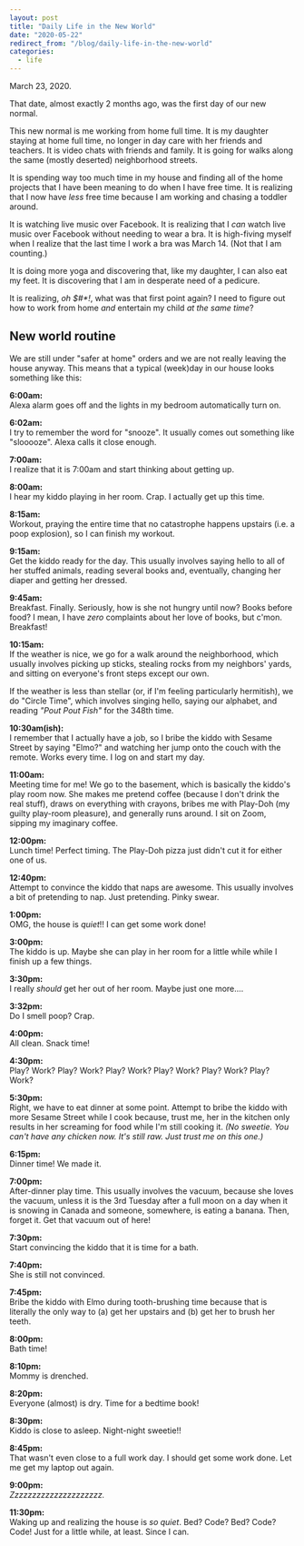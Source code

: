 ```yaml
---
layout: post
title: "Daily Life in the New World"
date: "2020-05-22"
redirect_from: "/blog/daily-life-in-the-new-world"
categories:
  - life
---
```


March 23, 2020.

That date, almost exactly 2 months ago, was the first day of our new normal.

This new normal is me working from home full time. It is my daughter staying at home full time, no longer in day care with her friends and teachers. It is video chats with friends and family. It is going for walks along the same (mostly deserted) neighborhood streets.

It is spending way too much time in my house and finding all of the home projects that I have been meaning to do when I have free time. It is realizing that I now have _less_ free time because I am working and chasing a toddler around.

It is watching live music over Facebook. It is realizing that I _can_ watch live music over Facebook without needing to wear a bra. It is high-fiving myself when I realize that the last time I work a bra was March 14. (Not that I am counting.)

It is doing more yoga and discovering that, like my daughter, I can also eat my feet. It is discovering that I am in desperate need of a pedicure.

It is realizing, _oh $#\*!_, what was that first point again? I need to figure out how to work from home _and_ entertain my child _at the same time_?

## New world routine

We are still under "safer at home" orders and we are not really leaving the house anyway. This means that a typical (week)day in our house looks something like this:

**6:00am:** <br>
Alexa alarm goes off and the lights in my bedroom automatically turn on.

**6:02am:** <br>
I try to remember the word for "snooze". It usually comes out something like "slooooze". Alexa calls it close enough.

**7:00am:** <br>
I realize that it is 7:00am and start thinking about getting up.

**8:00am:** <br>
I hear my kiddo playing in her room. Crap. I actually get up this time.

**8:15am:** <br>
Workout, praying the entire time that no catastrophe happens upstairs (i.e. a poop explosion), so I can finish my workout.

**9:15am:** <br>
Get the kiddo ready for the day. This usually involves saying hello to all of her stuffed animals, reading several books and, eventually, changing her diaper and getting her dressed.

**9:45am:** <br>
Breakfast. Finally. Seriously, how is she not hungry until now? Books before food? I mean, I have _zero_ complaints about her love of books, but c'mon. Breakfast!

**10:15am:** <br>
If the weather is nice, we go for a walk around the neighborhood, which usually involves picking up sticks, stealing rocks from my neighbors' yards, and sitting on everyone's front steps except our own.

If the weather is less than stellar (or, if I'm feeling particularly hermitish), we do "Circle Time", which involves singing hello, saying our alphabet, and reading _"Pout Pout Fish"_ for the 348th time.

**10:30am(ish):** <br>
I remember that I actually have a job, so I bribe the kiddo with Sesame Street by saying "Elmo?" and watching her jump onto the couch with the remote. Works every time. I log on and start my day.

**11:00am:** <br>
Meeting time for me! We go to the basement, which is basically the kiddo's play room now. She makes me pretend coffee (because I don't drink the real stuff), draws on everything with crayons, bribes me with Play-Doh (my guilty play-room pleasure), and generally runs around. I sit on Zoom, sipping my imaginary coffee.

**12:00pm:** <br>
Lunch time! Perfect timing. The Play-Doh pizza just didn't cut it for either one of us.

**12:40pm:** <br>
Attempt to convince the kiddo that naps are awesome. This usually involves a bit of pretending to nap. Just pretending. Pinky swear.

**1:00pm:** <br>
OMG, the house is _quiet_!! I can get some work done!

**3:00pm:** <br>
The kiddo is up. Maybe she can play in her room for a little while while I finish up a few things.

**3:30pm:** <br>
I really _should_ get her out of her room. Maybe just one more....

**3:32pm:** <br>
Do I smell poop? Crap.

**4:00pm:** <br>
All clean. Snack time!

**4:30pm:** <br>
Play? Work? Play? Work? Play? Work? Play? Work? Play? Work? Play? Work?

**5:30pm:** <br>
Right, we have to eat dinner at some point. Attempt to bribe the kiddo with more Sesame Street while I cook because, trust me, her in the kitchen only results in her screaming for food while I'm still cooking it. _(No sweetie. You can't have any chicken now. It's still raw. Just trust me on this one.)_

**6:15pm:** <br>
Dinner time! We made it.

**7:00pm:** <br>
After-dinner play time. This usually involves the vacuum, because she loves the vacuum, unless it is the 3rd Tuesday after a full moon on a day when it is snowing in Canada and someone, somewhere, is eating a banana. Then, forget it. Get that vacuum out of here!

**7:30pm:** <br>
Start convincing the kiddo that it is time for a bath.

**7:40pm:** <br>
She is still not convinced.

**7:45pm:** <br>
Bribe the kiddo with Elmo during tooth-brushing time because that is literally the only way to (a) get her upstairs and (b) get her to brush her teeth.

**8:00pm:** <br>
Bath time!

**8:10pm:** <br>
Mommy is drenched.

**8:20pm:** <br>
Everyone (almost) is dry. Time for a bedtime book!

**8:30pm:** <br>
Kiddo is close to asleep. Night-night sweetie!!

**8:45pm:** <br>
That wasn't even close to a full work day. I should get some work done. Let me get my laptop out again.

**9:00pm:** <br>
_Zzzzzzzzzzzzzzzzzzzzz._

**11:30pm:** <br>
Waking up and realizing the house is _so quiet_. Bed? Code? Bed? Code? Code! Just for a little while, at least. Since I can.

